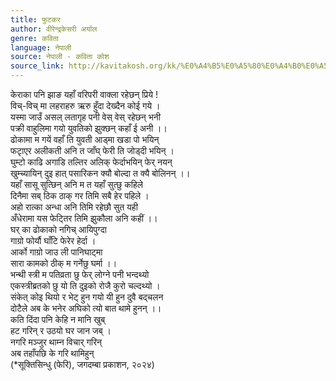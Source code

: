 ```yaml
---
title: फुटकर
author: वीरेन्द्रकेसरी अर्याल
genre: कविता
language: नेपाली
source: नेपाली - कविता कोश
source_link: http://kavitakosh.org/kk/%E0%A4%B5%E0%A5%80%E0%A4%B0%E0%A5%87%E0%A4%A8%E0%A5%8D%E0%A4%A6%E0%A5%8D%E0%A4%B0%E0%A4%95%E0%A5%87%E0%A4%B8%E0%A4%B0%E0%A5%80_%E0%A4%85%E0%A4%B0%E0%A5%8D%E0%A4%AF%E0%A4%BE%E0%A4%B2
---
```


केराका पनि झाङ यहाँ वरिपरी वाक्ला रहेछन् प्रिये !  
विच्-विच् मा लहराहरु ऋरु हुँदा देख्दैन कोई गये ।  
यस्मा जाउँ असल् लतागृह पनी वेस् वेस् रहेछन् भनी  
पक्री वाहुलिमा गयो युवतिको झुक्छन् कहाँ ई अनी ।।  
ढोकामा म गयें वहाँ ति युवती आड्मा खडा पो भयिन्  
फटृाएर अलीकती अनि त जाँघ् फेरी ति जोड्दी भयिन् ।  
घुम्टो काढि अगाडि तल्तिर अलिक् फेर्दाभयिन् फेर् नयन्  
खुम्च्यायिन् दुइ हात् पसारिकन क्यौ बोल्दा त क्यै बोलिनन् ।।  
यहाँ सासू सुत्छिन् अनि म त यहाँ सुत्छु कहिले  
दिनैमा सब् ठिक ठाक् गर तिमि सबै हेर पहिले ।  
अहो रात्का अन्धा अनि तिमि रहेछौ सुत यही  
अँधेरामा यस फेट्तिर तिमि झुकौला अनि कहीं ।।  
घर् का ढोकाको नगिच् आयिपुग्दा  
गाग्रो फोर्यौ घाँटि फेरेर हेर्दा ।  
आर्को गाग्रो जाउ ली पानिघाट्मा  
सारा कामको ठीक् म गर्नेछु घर्मा ।।  
भन्थी स्त्री म पतिव्रता छु फेर् लोग्ने पनी भन्दथ्यो  
एकस्त्रीब्रतको छु यो ति दुइको रोजै कुरो चल्दथ्यो ।  
संकेत् कोइ थियो र भेट् हुन गयो यी हुन दुवै बद्चलन  
दोटैले अब के भनेर अघिको त्यो बात थामे हुनन् ।।  
कति दिंदा पनि केहि न मानि खुब्  
हट गरिन् र उठयो घर जान जब् ।  
नगरि मञ्जुर थाम्न विचार् गरिन्  
अब तहाँपछि के गरि थामिहुन्  
(\*सूक्तिसिन्धु (फेरि), जगदम्बा प्रकाशन, २०२४)
